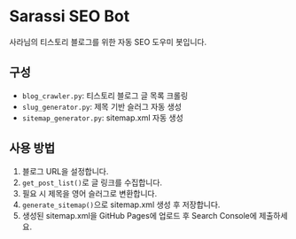 
# Sarassi SEO Bot

사라님의 티스토리 블로그를 위한 자동 SEO 도우미 봇입니다.

## 구성

- `blog_crawler.py`: 티스토리 블로그 글 목록 크롤링
- `slug_generator.py`: 제목 기반 슬러그 자동 생성
- `sitemap_generator.py`: sitemap.xml 자동 생성

## 사용 방법

1. 블로그 URL을 설정합니다.
2. `get_post_list()`로 글 링크를 수집합니다.
3. 필요 시 제목을 영어 슬러그로 변환합니다.
4. `generate_sitemap()`으로 sitemap.xml 생성 후 저장합니다.
5. 생성된 sitemap.xml을 GitHub Pages에 업로드 후 Search Console에 제출하세요.

